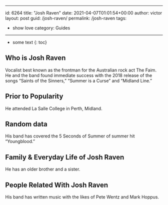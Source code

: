  ---
id: 6264
title: "Josh Raven"
date: 2021-04-07T01:01:54+00:00
author: victor
layout: post
guid: /josh-raven/
permalink: /josh-raven
tags:
 - show love
category: Guides
---

* some text
{: toc}

## Who is Josh Raven

Vocalist best known as the frontman for the Australian rock act The Faim. He and the band found immediate success with the 2018 release of the songs &#8220;Saints of the Sinners,&#8221; &#8220;Summer is a Curse&#8221; and &#8220;Midland Line.&#8221; 

## Prior to Popularity

He attended La Salle College in Perth, Midland. 

## Random data

His band has covered the 5 Seconds of Summer of summer hit &#8220;Youngblood.&#8221; 

## Family & Everyday Life of Josh Raven

He has an older brother and a sister. 

## People Related With Josh Raven

His band has written music with the likes of Pete Wentz and Mark Hoppus.
 